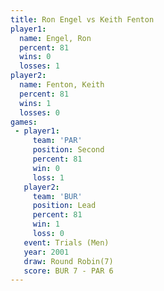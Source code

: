 ```yaml
---
title: Ron Engel vs Keith Fenton
player1:             
  name: Engel, Ron   
  percent: 81        
  wins: 0            
  losses: 1          
player2:             
  name: Fenton, Keith
  percent: 81        
  wins: 1            
  losses: 0          
games:
 - player1:          
     team: 'PAR'     
     position: Second
     percent: 81     
     win: 0          
     loss: 1         
   player2:        
     team: 'BUR'   
     position: Lead
     percent: 81   
     win: 1        
     loss: 0       
   event: Trials (Men) 
   year: 2001          
   draw: Round Robin(7)
   score: BUR 7 - PAR 6
---
```


